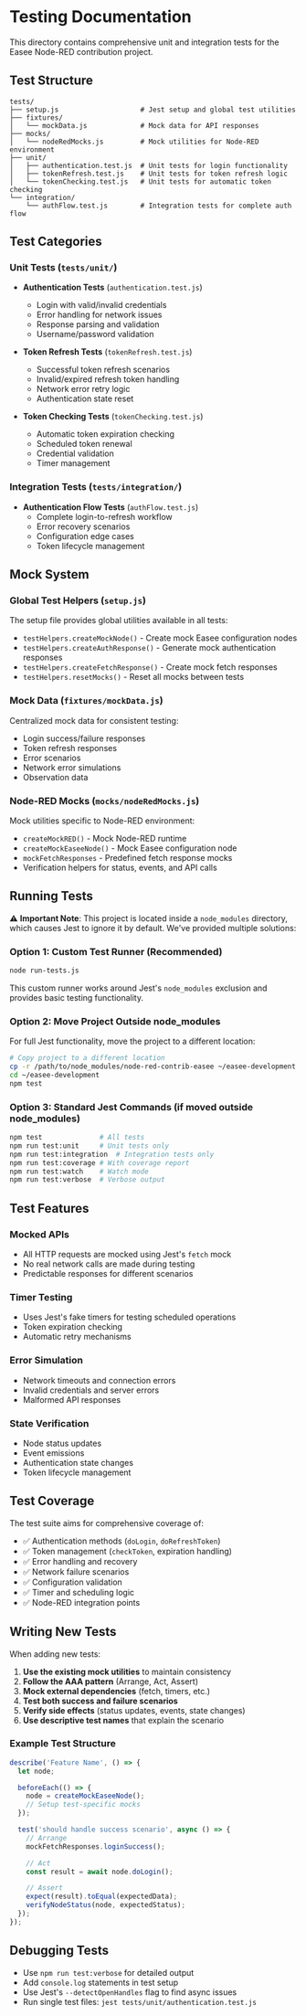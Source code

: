 # Testing Documentation

This directory contains comprehensive unit and integration tests for the Easee Node-RED contribution project.

## Test Structure

```
tests/
├── setup.js                    # Jest setup and global test utilities
├── fixtures/
│   └── mockData.js             # Mock data for API responses
├── mocks/
│   └── nodeRedMocks.js         # Mock utilities for Node-RED environment
├── unit/
│   ├── authentication.test.js  # Unit tests for login functionality
│   ├── tokenRefresh.test.js    # Unit tests for token refresh logic
│   └── tokenChecking.test.js   # Unit tests for automatic token checking
└── integration/
    └── authFlow.test.js        # Integration tests for complete auth flow
```

## Test Categories

### Unit Tests (`tests/unit/`)

- **Authentication Tests** (`authentication.test.js`)
  - Login with valid/invalid credentials
  - Error handling for network issues
  - Response parsing and validation
  - Username/password validation

- **Token Refresh Tests** (`tokenRefresh.test.js`)
  - Successful token refresh scenarios
  - Invalid/expired refresh token handling
  - Network error retry logic
  - Authentication state reset

- **Token Checking Tests** (`tokenChecking.test.js`)
  - Automatic token expiration checking
  - Scheduled token renewal
  - Credential validation
  - Timer management

### Integration Tests (`tests/integration/`)

- **Authentication Flow Tests** (`authFlow.test.js`)
  - Complete login-to-refresh workflow
  - Error recovery scenarios
  - Configuration edge cases
  - Token lifecycle management

## Mock System

### Global Test Helpers (`setup.js`)

The setup file provides global utilities available in all tests:

- `testHelpers.createMockNode()` - Create mock Easee configuration nodes
- `testHelpers.createAuthResponse()` - Generate mock authentication responses
- `testHelpers.createFetchResponse()` - Create mock fetch responses
- `testHelpers.resetMocks()` - Reset all mocks between tests

### Mock Data (`fixtures/mockData.js`)

Centralized mock data for consistent testing:

- Login success/failure responses
- Token refresh responses
- Error scenarios
- Network error simulations
- Observation data

### Node-RED Mocks (`mocks/nodeRedMocks.js`)

Mock utilities specific to Node-RED environment:

- `createMockRED()` - Mock Node-RED runtime
- `createMockEaseeNode()` - Mock Easee configuration node
- `mockFetchResponses` - Predefined fetch response mocks
- Verification helpers for status, events, and API calls

## Running Tests

⚠️ **Important Note**: This project is located inside a `node_modules` directory, which causes Jest to ignore it by default. We've provided multiple solutions:

### Option 1: Custom Test Runner (Recommended)
```bash
node run-tests.js
```

This custom runner works around Jest's `node_modules` exclusion and provides basic testing functionality.

### Option 2: Move Project Outside node_modules
For full Jest functionality, move the project to a different location:
```bash
# Copy project to a different location
cp -r /path/to/node_modules/node-red-contrib-easee ~/easee-development
cd ~/easee-development
npm test
```

### Option 3: Standard Jest Commands (if moved outside node_modules)
```bash
npm test              # All tests
npm run test:unit     # Unit tests only
npm run test:integration  # Integration tests only
npm run test:coverage # With coverage report
npm run test:watch    # Watch mode
npm run test:verbose  # Verbose output
```

## Test Features

### Mocked APIs
- All HTTP requests are mocked using Jest's `fetch` mock
- No real network calls are made during testing
- Predictable responses for different scenarios

### Timer Testing
- Uses Jest's fake timers for testing scheduled operations
- Token expiration checking
- Automatic retry mechanisms

### Error Simulation
- Network timeouts and connection errors
- Invalid credentials and server errors
- Malformed API responses

### State Verification
- Node status updates
- Event emissions
- Authentication state changes
- Token lifecycle management

## Test Coverage

The test suite aims for comprehensive coverage of:

- ✅ Authentication methods (`doLogin`, `doRefreshToken`)
- ✅ Token management (`checkToken`, expiration handling)
- ✅ Error handling and recovery
- ✅ Network failure scenarios
- ✅ Configuration validation
- ✅ Timer and scheduling logic
- ✅ Node-RED integration points

## Writing New Tests

When adding new tests:

1. **Use the existing mock utilities** to maintain consistency
2. **Follow the AAA pattern** (Arrange, Act, Assert)
3. **Mock external dependencies** (fetch, timers, etc.)
4. **Test both success and failure scenarios**
5. **Verify side effects** (status updates, events, state changes)
6. **Use descriptive test names** that explain the scenario

### Example Test Structure

```javascript
describe('Feature Name', () => {
  let node;

  beforeEach(() => {
    node = createMockEaseeNode();
    // Setup test-specific mocks
  });

  test('should handle success scenario', async () => {
    // Arrange
    mockFetchResponses.loginSuccess();

    // Act
    const result = await node.doLogin();

    // Assert
    expect(result).toEqual(expectedData);
    verifyNodeStatus(node, expectedStatus);
  });
});
```

## Debugging Tests

- Use `npm run test:verbose` for detailed output
- Add `console.log` statements in test setup
- Use Jest's `--detectOpenHandles` flag to find async issues
- Run single test files: `jest tests/unit/authentication.test.js`
